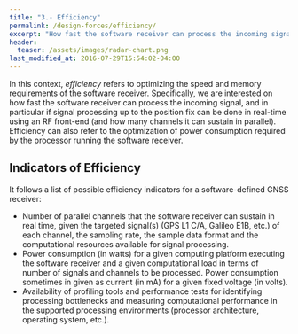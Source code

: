 ```yaml
---
title: "3.- Efficiency"
permalink: /design-forces/efficiency/
excerpt: "How fast the software receiver can process the incoming signal, and in particular how many channels it can sustain in parallel."
header:
  teaser: /assets/images/radar-chart.png
last_modified_at: 2016-07-29T15:54:02-04:00
---
```


In this context, _efficiency_ refers to optimizing the speed and memory requirements of the software receiver. Specifically, we are interested on how fast the software receiver can process the incoming signal, and in particular if signal processing up to the position fix can be done in real-time using an RF front-end (and how many channels it can sustain in parallel). Efficiency can also refer to the optimization of power consumption required by the processor running the software receiver.


## Indicators of Efficiency

It follows a list of possible efficiency indicators for a software-defined GNSS receiver:

* Number  of  parallel  channels  that  the  software  receiver  can  sustain  in  real time, given the targeted signal(s) (GPS L1 C/A, Galileo E1B, etc.) of each channel, the sampling rate, the sample data format and the computational resources available for signal processing.
* Power consumption (in watts) for a given computing platform executing the software receiver and a given computational load in terms of number of signals and channels to be processed. Power consumption sometimes in given as current (in mA) for a given fixed voltage (in volts).
* Availability of profiling tools and performance tests for identifying processing bottlenecks and measuring computational performance in the supported processing environments (processor architecture, operating system, etc.).
